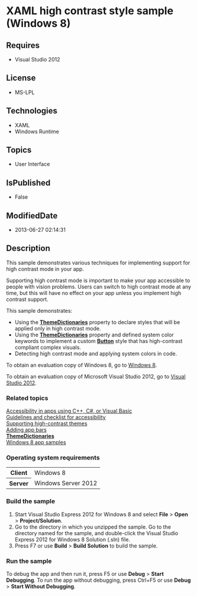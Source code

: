 # XAML high contrast style sample (Windows 8)
## Requires
* Visual Studio 2012
## License
* MS-LPL
## Technologies
* XAML
* Windows Runtime
## Topics
* User Interface
## IsPublished
* False
## ModifiedDate
* 2013-06-27 02:14:31
## Description

<div id="mainSection">
<p>This sample demonstrates various techniques for implementing support for high contrast mode in your app.
</p>
<p>Supporting high contrast mode is important to make your app accessible to people with vision problems. Users can switch to high contrast mode at any time, but this will have no effect on your app unless you implement high contrast support.
</p>
<p>This sample demonstrates:</p>
<ul>
<li>Using the <a href="http://msdn.microsoft.com/library/windows/apps/br208794_themedictionaries">
<b>ThemeDictionaries</b></a> property to declare styles that will be applied only in high contrast mode.
</li><li>Using the <a href="http://msdn.microsoft.com/library/windows/apps/br208794_themedictionaries">
<b>ThemeDictionaries</b></a> property and defined system color keywords to implement a custom
<a href="http://msdn.microsoft.com/library/windows/apps/br209265"><b>Button</b></a> style that has high-contrast compliant complex visuals.
</li><li>Detecting high contrast mode and applying system colors in code. </li></ul>
<p></p>
<p>To obtain an evaluation copy of Windows&nbsp;8, go to <a href="http://go.microsoft.com/fwlink/p/?linkid=241655">
Windows&nbsp;8</a>.</p>
<p>To obtain an evaluation copy of Microsoft Visual Studio&nbsp;2012, go to <a href="http://go.microsoft.com/fwlink/p/?linkid=241656">
Visual Studio&nbsp;2012</a>.</p>
<h3><a id="related_topics"></a>Related topics</h3>
<dl><dt><a href="http://msdn.microsoft.com/library/windows/apps/hh452680">Accessibility in apps using C&#43;&#43;, C#, or Visual Basic</a>
</dt><dt><a href="http://msdn.microsoft.com/library/windows/apps/jj134090">Guidelines and checklist for accessibility</a>
</dt><dt><a href="http://msdn.microsoft.com/library/windows/apps/hh868165">Supporting high-contrast themes</a>
</dt><dt><a href="http://msdn.microsoft.com/library/windows/apps/hh465296">Adding app bars</a>
</dt><dt><a href="http://msdn.microsoft.com/library/windows/apps/br208794_themedictionaries"><b>ThemeDictionaries</b></a>
</dt><dt><a href="http://go.microsoft.com/fwlink/p/?LinkID=227694">Windows 8 app samples</a>
</dt></dl>
<h3>Operating system requirements</h3>
<table>
<tbody>
<tr>
<th>Client</th>
<td><dt>Windows&nbsp;8 </dt></td>
</tr>
<tr>
<th>Server</th>
<td><dt>Windows Server&nbsp;2012 </dt></td>
</tr>
</tbody>
</table>
<h3>Build the sample</h3>
<p></p>
<ol>
<li>Start Visual Studio Express&nbsp;2012 for Windows&nbsp;8 and select <b>File</b> &gt; <b>
Open</b> &gt; <b>Project/Solution</b>. </li><li>Go to the directory in which you unzipped the sample. Go to the directory named for the sample, and double-click the Visual Studio Express&nbsp;2012 for Windows&nbsp;8 Solution (.sln) file.
</li><li>Press F7 or use <b>Build</b> &gt; <b>Build Solution</b> to build the sample. </li></ol>
<p></p>
<h3>Run the sample</h3>
<p>To debug the app and then run it, press F5 or use <b>Debug</b> &gt; <b>Start Debugging</b>. To run the app without debugging, press Ctrl&#43;F5 or use
<b>Debug</b> &gt; <b>Start Without Debugging</b>. </p>
</div>
